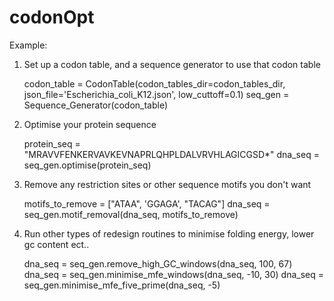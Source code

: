 # codonOpt
Example:

1.  Set up a codon table, and a sequence generator to use that codon table

    codon_table = CodonTable(codon_tables_dir=codon_tables_dir, json_file='Escherichia_coli_K12.json', low_cuttoff=0.1)
    seq_gen = Sequence_Generator(codon_table)
    
2.  Optimise your protein sequence    
    
    protein_seq = "MRAVVFENKERVAVKEVNAPRLQHPLDALVRVHLAGICGSD*"
    dna_seq = seq_gen.optimise(protein_seq)
    
3.  Remove any restriction sites or other sequence motifs you don't want

    motifs_to_remove = ["ATAA", 'GGAGA', "TACAG"]
    dna_seq = seq_gen.motif_removal(dna_seq, motifs_to_remove)
    
4.  Run other types of redesign routines to minimise folding energy, lower gc content ect..

    dna_seq = seq_gen.remove_high_GC_windows(dna_seq, 100, 67) 
    dna_seq = seq_gen.minimise_mfe_windows(dna_seq, -10, 30) 
    dna_seq = seq_gen.minimise_mfe_five_prime(dna_seq, -5)
